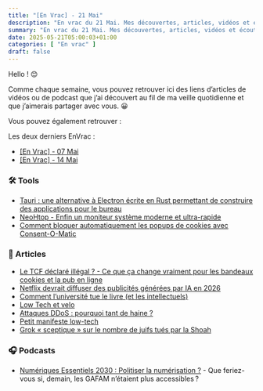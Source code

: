 ```yaml
---
title: "[En Vrac] - 21 Mai"
description: "En vrac du 21 Mai. Mes découvertes, articles, vidéos et écoute qui m'ont intéressé et que je veux partager."
summary: "En vrac du 21 Mai. Mes découvertes, articles, vidéos et écoute qui m'ont intéressé et que je veux partager."
date: 2025-05-21T05:00:03+01:00
categories: [ "En vrac" ]
draft: false
---
```


Hello ! 😊

Comme chaque semaine, vous pouvez retrouver ici des liens d’articles de vidéos ou de podcast que j’ai découvert au fil de ma veille quotidienne et que j’aimerais partager avec vous. 😀

Vous pouvez également retrouver :

Les deux derniers EnVrac :
  - [[En Vrac] - 07 Mai](https://blog.victorprouff.fr/en-vracs/2025-05-07-envrac/)
  - [[En Vrac] - 14 Mai](https://blog.victorprouff.fr/en-vracs/2025-05-14-envrac/)

### 🛠️ Tools
- [Tauri : une alternative à Electron écrite en Rust permettant de construire des applications pour le bureau](https://rust.developpez.com/actu/312832/Tauri-une-alternative-a-Electron-ecrite-en-Rust-permettant-de-construire-des-applications-pour-le-bureau-a-partir-de-n-importe-quel-framework-frontal-base-sur-HTML-et-JavaScript/)
- [NeoHtop - Enfin un moniteur système moderne et ultra-rapide](https://korben.info/neohtop-moniteur-systeme-rust-moderne-rapide.html)
- [Comment bloquer automatiquement les popups de cookies avec Consent-O-Matic](https://korben.info/consent-o-matic-extension-automatisation-popups-cookies.html)
### 📖 Articles
- [Le TCF déclaré illégal ? - Ce que ça change vraiment pour les bandeaux cookies et la pub en ligne](https://korben.info/tcf-illegal-bandeaux-cookies-pub-rtb.html)
- [Netflix devrait diffuser des publicités générées par IA en 2026](https://next.ink/brief_article/netflix-devrait-diffuser-des-publicites-generees-par-ia-en-2026/)
- [Comment l’université tue le livre (et les intellectuels)](https://ploum.net/2025-05-14-sauvons-la-biblio-de-lln.html)
- [Low Tech et velo](https://www.standblog.org/blog/post/2025/05/18/Low-Tech-et-velo)
- [Attaques DDoS : pourquoi tant de haine ?](https://bearstech.com/societe/blog/attaques-ddos-pourquoi-tant-de-haine)
- [Petit manifeste low-tech](https://ploum.net/2025-05-16-manifeste-lowtech.html)
- [Grok « sceptique » sur le nombre de juifs tués par la Shoah](https://next.ink/184750/grok-sceptique-sur-le-nombre-de-juifs-tues-par-la-shoah/)
### 🎧 Podcasts
- [Numériques Essentiels 2030 : Politiser la numérisation ?](https://open.spotify.com/episode/4H9s8ThwUrYNOebhVdvPIk?si=46da44725a8c4265) - Que feriez-vous si, demain, les GAFAM n’étaient plus accessibles ?
